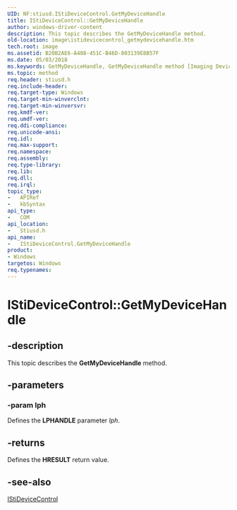 ```yaml
---
UID: NF:stiusd.IStiDeviceControl.GetMyDeviceHandle
title: IStiDeviceControl::GetMyDeviceHandle
author: windows-driver-content
description: This topic describes the GetMyDeviceHandle method.
old-location: image\istidevicecontrol_getmydevicehandle.htm
tech.root: image
ms.assetid: B20B2AE6-A408-451C-B46D-803139E8B57F
ms.date: 05/03/2018
ms.keywords: GetMyDeviceHandle, GetMyDeviceHandle method [Imaging Devices], GetMyDeviceHandle method [Imaging Devices],IStiDeviceControl interface, IStiDeviceControl interface [Imaging Devices],GetMyDeviceHandle method, IStiDeviceControl.GetMyDeviceHandle, IStiDeviceControl::GetMyDeviceHandle, image.istidevicecontrol_getmydevicehandle, stiusd/IStiDeviceControl::GetMyDeviceHandle
ms.topic: method
req.header: stiusd.h
req.include-header: 
req.target-type: Windows
req.target-min-winverclnt: 
req.target-min-winversvr: 
req.kmdf-ver: 
req.umdf-ver: 
req.ddi-compliance: 
req.unicode-ansi: 
req.idl: 
req.max-support: 
req.namespace: 
req.assembly: 
req.type-library: 
req.lib: 
req.dll: 
req.irql: 
topic_type:
-	APIRef
-	kbSyntax
api_type:
-	COM
api_location:
-	Stiusd.h
api_name:
-	IStiDeviceControl.GetMyDeviceHandle
product:
- Windows
targetos: Windows
req.typenames: 
---
```


# IStiDeviceControl::GetMyDeviceHandle


## -description


This topic describes the <b>GetMyDeviceHandle</b> method.


## -parameters




### -param lph

Defines the <b>LPHANDLE</b> parameter <i>lph</i>.


## -returns



Defines the <b>HRESULT</b> return value.




## -see-also




<a href="https://docs.microsoft.com/windows-hardware/drivers/image/istidevicecontrol-com-interface">IStiDeviceControl</a>
 

 

